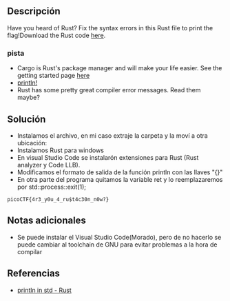 
## Descripción 

Have you heard of Rust? Fix the syntax errors in this Rust file to print the flag!Download the Rust code [here](https://challenge-files.picoctf.net/c_verbal_sleep/3f0e13f541928f420d9c8c96b06d4dbf7b2fa18b15adbd457108e8c80a1f5883/fixme1.tar.gz).

### pista

- Cargo is Rust's package manager and will make your life easier. See the getting started page [here](https://doc.rust-lang.org/book/ch01-03-hello-cargo.html)
- [println!](https://doc.rust-lang.org/std/macro.println.html)
- Rust has some pretty great compiler error messages. Read them maybe?

## Solución

- Instalamos el archivo, en mi caso extraje la carpeta y la moví a otra ubicación:
- Instalamos Rust para windows
- En visual Studio Code se instalarón extensiones para Rust (Rust analyzer y Code LLB).
- Modificamos el formato de salida de la función println con las llaves "{}"
- En otra parte del programa quitamos la variable ret y lo reemplazaremos por std::process::exit(1);


```
picoCTF{4r3_y0u_4_ru$t4c30n_n0w?}
```

## Notas adicionales

- Se puede instalar el Visual Studio Code(Morado), pero de no hacerlo se puede cambiar al toolchain de GNU para evitar problemas a la hora de compilar 
## Referencias

- [println in std - Rust](https://doc.rust-lang.org/std/macro.println.html)
